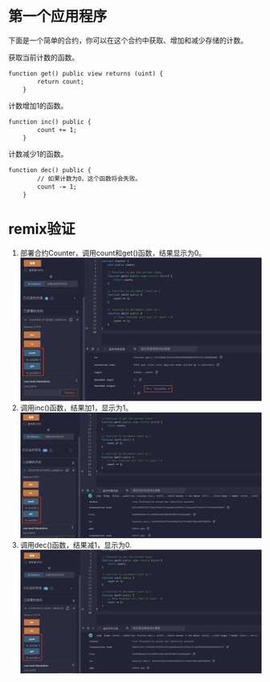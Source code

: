 # 第一个应用程序 
下面是一个简单的合约，你可以在这个合约中获取、增加和减少存储的计数。

获取当前计数的函数。
```solidity
function get() public view returns (uint) {
        return count;
    }
```

计数增加1的函数。
```solidity
function inc() public {
        count += 1;
    }
```

计数减少1的函数。
```solidity
function dec() public {
        // 如果计数为0，这个函数将会失败。
        count -= 1;
    }
```

# remix验证
1. 部署合约Counter，调用count和get()函数，结果显示为0。
![2-1.png](./img/2-1.png)
2. 调用inc()函数，结果加1，显示为1。
![2-2.png](./img/2-2.png)
3. 调用dec()函数，结果减1，显示为0.
![2-3.png](./img/2-3.png)

